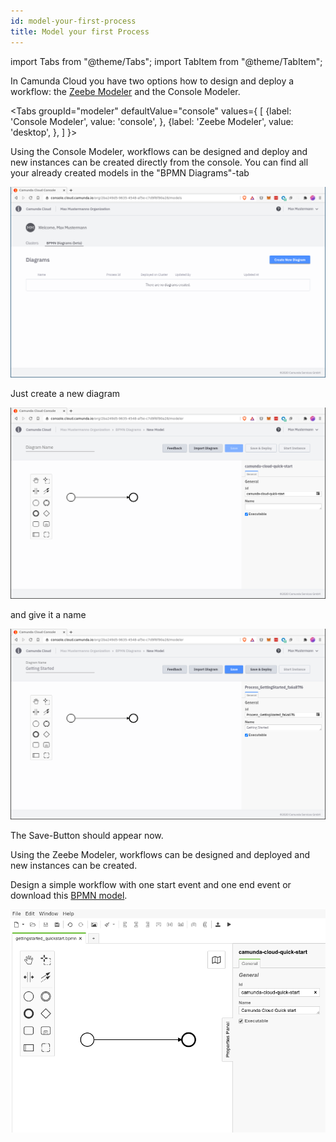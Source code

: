 ```yaml
---
id: model-your-first-process
title: Model your first Process
---
```


import Tabs from "@theme/Tabs";
import TabItem from "@theme/TabItem";

In Camunda Cloud you have two options how to design and deploy a workflow: the [Zeebe Modeler](https://github.com/zeebe-io/zeebe-modeler/releases) and the Console Modeler.
 

<Tabs groupId="modeler" defaultValue="console" values={
    [
        {label: 'Console Modeler', value: 'console', },
        {label: 'Zeebe Modeler', value: 'desktop', },
    ]
}>


<TabItem value='console'>
Using the Console Modeler, workflows can be designed and deploy and new instances can be created directly from the console. You can find all your already created models in the "BPMN Diagrams"-tab

![console-modeler](./img/cloud-modeler.png)

Just create a new diagram

![console-modeler-new-diagram](./img/cloud-modeler-new-diagram.png)

and give it a name


![console-modeler-new-diagram](./img/cloud-modeler-new-diagram-with-name.png)

The Save-Button should appear now.

</TabItem>


<TabItem value='desktop'>

Using the Zeebe Modeler, workflows can be designed and deployed and new instances can be created.

Design a simple workflow with one start event and one end event or download this [BPMN model](./bpmn/gettingstarted_quickstart.bpmn).

![zeebe-modeler](./img/zeebe-modeler.png)
</TabItem>
</Tabs>

